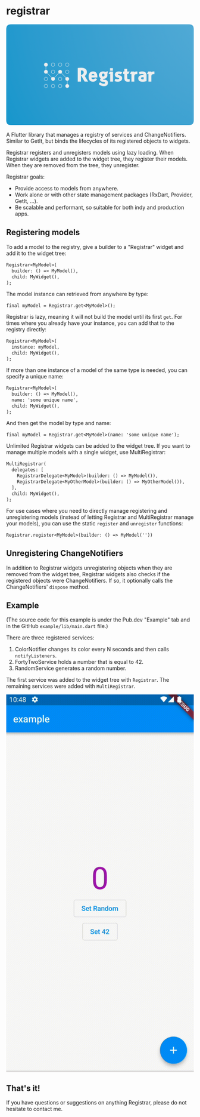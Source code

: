 # registrar

![registrar logo](https://github.com/buttonsrtoys/registrar/blob/main/assets/RegistrarLogo.png)

A Flutter library that manages a registry of services and ChangeNotifiers. Similar to GetIt, but binds the lifecycles of its registered objects to widgets.

Registrar registers and unregisters models using lazy loading. When Registrar widgets are added to the widget tree, they register their models. When they are removed from the tree, they unregister.

Registrar goals:
- Provide access to models from anywhere.
- Work alone or with other state management packages (RxDart, Provider, GetIt, ...).
- Be scalable and performant, so suitable for both indy and production apps.

## Registering models

To add a model to the registry, give a builder to a "Registrar" widget and add it to the widget tree:

    Registrar<MyModel>(
      builder: () => MyModel(),
      child: MyWidget(),
    );

The model instance can retrieved from anywhere by type:

    final myModel = Registrar.get<MyModel>();

Registrar is lazy, meaning it will not build the model until its first `get`. For times where you already have your instance, you can add that to the registry directly:

    Registrar<MyModel>(
      instance: myModel,
      child: MyWidget(),
    );

If more than one instance of a model of the same type is needed, you can specify a unique name:

    Registrar<MyModel>(
      builder: () => MyModel(),
      name: 'some unique name',
      child: MyWidget(),
    );

And then get the model by type and name:

    final myModel = Registrar.get<MyModel>(name: 'some unique name');

Unlimited Registrar widgets can be added to the widget tree. If you want to manage multiple models with a single widget, use MultiRegistrar:

    MultiRegistrar(
      delegates: [
        RegistrarDelegate<MyModel>(builder: () => MyModel()),
        RegistrarDelegate<MyOtherModel>(builder: () => MyOtherModel()),
      ],
      child: MyWidget(),
    );

For use cases where you need to directly manage registering and unregistering models (instead of letting Registrar and MultiRegistrar manage your models), you can use the static `register` and `unregister` functions:

    Registrar.register<MyModel>(builder: () => MyModel(''))

## Unregistering ChangeNotifiers

In addition to Registrar widgets unregistering objects when they are removed from the widget tree, Registrar widgets also checks if the registered objects were ChangeNotifiers. If so, it optionally calls the ChangeNotifiers' `dispose` method.

## Example
(The source code for this example is under the Pub.dev "Example" tab and in the GitHub `example/lib/main.dart` file.)

There are three registered services:
1. ColorNotifier changes its color every N seconds and then calls `notifyListeners`.
2. FortyTwoService holds a number that is equal to 42.
3. RandomService generates a random number.

The first service was added to the widget tree with `Registrar`. The remaining services were added with `MultiRegistrar`.

![example](https://github.com/buttonsrtoys/registrar/blob/main/example/example.gif)

## That's it! 

If you have questions or suggestions on anything Registrar, please do not hesitate to contact me.